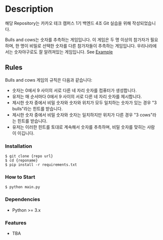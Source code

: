 # Description
해당 Repository는 카카오 테크 캠퍼스 1기 백엔드 4조 Git 실습을 위해 작성되었습니다.

Bulls and cows는 숫자를 추측하는 게임입니다. 이 게임은 두 명 이상의 참가자가 필요하며, 한 명이 비밀로 선택한 숫자를 다른 참가자들이 추측하는 게임입니다.
우리나라에서는 숫자야구로도 잘 알려져있는 게임입니다.
See [Example](https://www.mathsisfun.com/games/bulls-and-cows.html)

## Rules
Bulls and cows 게임의 규칙은 다음과 같습니다:
* 숫자는 0에서 9 사이의 서로 다른 네 자리 숫자를 컴퓨터가 생성합니다.
* 유저는 매 순서마다 0에서 9 사이의 서로 다른 네 자리 숫자를 제시합니다.
* 제시한 숫자 중에서 비밀 숫자와 숫자와 위치가 모두 일치하는 숫자가 있는 경우 "3 bulls"라는 힌트를 받습니다.
* 제시한 숫자 중에서 비밀 숫자와 숫자는 일치하지만 위치가 다른 경우 "3 cows"라는 힌트를 받습니다.
* 유저는 이러한 힌트를 토대로 계속해서 숫자를 추측하며, 비밀 숫자를 맞히는 사람이 이깁니다.

### Installation
```shell
$ git clone {repo url}
$ cd {reponame}
$ pip install -r requirements.txt
```

### How to Start

```shell
$ python main.py
```

### Dependencies
- Python >= 3.x


### Features
- TBA


